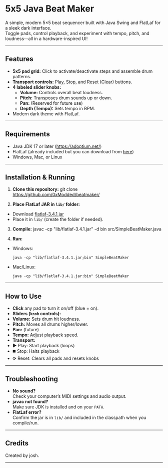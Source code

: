 # 5x5 Java Beat Maker

A simple, modern 5×5 beat sequencer built with Java Swing and FlatLaf for a sleek dark interface.  
Toggle pads, control playback, and experiment with tempo, pitch, and loudness—all in a hardware-inspired UI!

---

## Features

- **5x5 pad grid:** Click to activate/deactivate steps and assemble drum patterns.
- **Transport controls:** Play, Stop, and Reset (Clear) buttons.
- **4 labeled slider knobs:**
  - **Volume:** Controls overall beat loudness.
  - **Pitch:** Transposes drum sounds up or down.
  - **Pan:** (Reserved for future use)
  - **Depth (Tempo):** Sets tempo in BPM.
- Modern dark theme with FlatLaf.

---

## Requirements

- Java JDK 17 or later (<https://adoptium.net/>)
- FlatLaf (already included but you can download from [here](https://search.maven.org/remotecontent?filepath=com/formdev/flatlaf/3.4.1/flatlaf-3.4.1.jar))
- Windows, Mac, or Linux

---

## Installation & Running

1. **Clone this repository:**
git clone https://github.com/0xModded/beatmaker/

2. **Place FlatLaf JAR in `lib/` folder:**
- Download [flatlaf-3.4.1.jar](https://search.maven.org/remotecontent?filepath=com/formdev/flatlaf/3.4.1/flatlaf-3.4.1.jar)
- Place it in `lib/` (create the folder if needed).

3. **Compile:**
javac -cp "lib/flatlaf-3.4.1.jar" -d bin src/SimpleBeatMaker.java

4. **Run:**
- Windows:
  ```
  java -cp "lib/flatlaf-3.4.1.jar;bin" SimpleBeatMaker
  ```
- Mac/Linux:
  ```
  java -cp "lib/flatlaf-3.4.1.jar:bin" SimpleBeatMaker
  ```

---

## How to Use

- **Click** any pad to turn it on/off (blue = on).
- **Sliders (`knob` controls):**
- **Volume:** Sets drum hit loudness.
- **Pitch:** Moves all drums higher/lower.
- **Pan:** (future)
- **Tempo:** Adjust playback speed.
- **Transport:**
- ▶️ Play: Start playback (loops)
- ◼️ Stop: Halts playback
- ⟳ Reset: Clears all pads and resets knobs

---

## Troubleshooting

- **No sound?**  
Check your computer’s MIDI settings and audio output.
- **javac not found?**  
Make sure JDK is installed and on your `PATH`.
- **FlatLaf error?**  
Confirm the jar is in `lib/` and included in the classpath when you compile/run.

---

## Credits

Created by josh.

---


